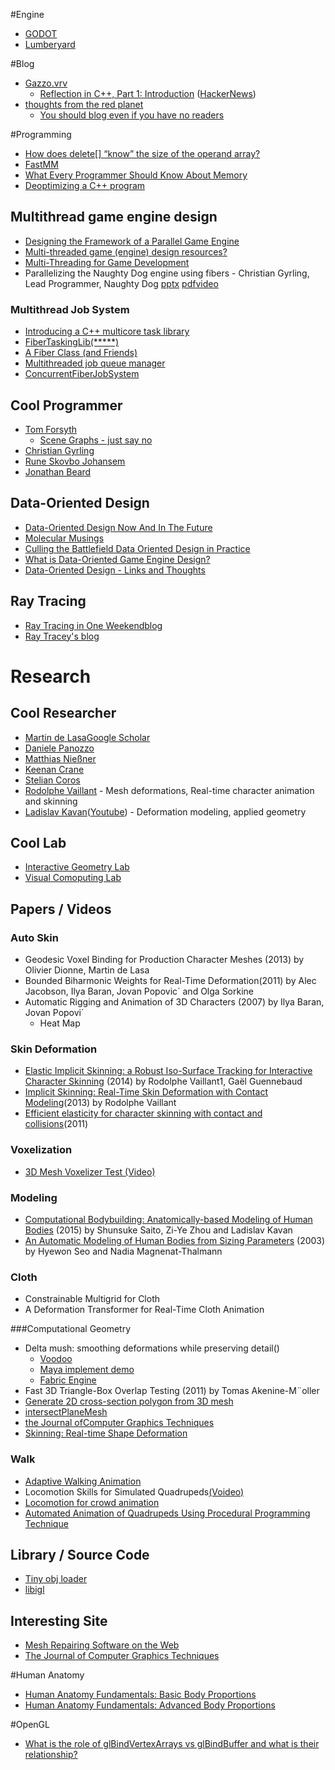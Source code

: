 #Engine
* [GODOT](http://www.godotengine.org/)
* [Lumberyard](https://aws.amazon.com/tw/lumberyard/)

#Blog
* [Gazzo.vrv](http://donw.io/)
  * [Reflection in C++, Part 1: Introduction](http://donw.io/post/reflection-cpp-1/) ([HackerNews](https://news.ycombinator.com/item?id=11935059))
* [thoughts from the red planet](http://nathanmarz.com/)
  * [You should blog even if you have no readers](http://nathanmarz.com/blog/you-should-blog-even-if-you-have-no-readers.html) 

#Programming

* [How does delete[] “know” the size of the operand array?](https://stackoverflow.com/questions/197675/how-does-delete-know-the-size-of-the-operand-array)
* [FastMM](https://sourceforge.net/projects/fastmm/)
* [What Every Programmer Should Know About Memory](https://www.akkadia.org/drepper/cpumemory.pdf)
* [Deoptimizing a C++ program](http://stackoverflow.com/questions/37361145/deoptimizing-a-c-program)

## Multithread game engine design
* [Designing the Framework of a Parallel Game Engine](https://software.intel.com/en-us/articles/designing-the-framework-of-a-parallel-game-engine)
* [Multi-threaded game (engine) design resources?](http://gamedev.stackexchange.com/questions/2116/multi-threaded-game-engine-design-resources)
* [Multi-Threading for Game Development](https://www.youtube.com/watch?v=K9oG4t-0mlE)
* Parallelizing the Naughty Dog engine using fibers - Christian Gyrling, Lead Programmer, Naughty Dog [pptx](http://www.swedishcoding.com/wp-content/uploads/2015/03/parallelizing_the_naughty_dog_engine_using_fibers.pptx) [pdf](http://www.swedishcoding.com/wp-content/uploads/2015/03/parallelizing_the_naughty_dog_engine_using_fibers.pdf)[video](http://gdcvault.com/play/1022186/Parallelizing-the-Naughty-Dog-Engine)

### Multithread Job System
* [Introducing a C++ multicore task library](http://www.gamedev.net/topic/520422-introducing-a-c-multicore-task-library/)
* [FiberTaskingLib(*****)](https://github.com/RichieSams/FiberTaskingLib)
* [A Fiber Class (and Friends)](http://www.codeproject.com/Articles/27410/A-Fiber-Class-and-Friends)
* [Multithreaded job queue manager](http://stackoverflow.com/questions/565137/multithreaded-job-queue-manager)
* [ConcurrentFiberJobSystem](https://github.com/sneakyfella/ConcurrentFiberJobSystem)

## Cool Programmer
* [Tom Forsyth](http://tomforsyth1000.github.io/)
  * [Scene Graphs - just say no](http://tomforsyth1000.github.io/blog.wiki.html#%5B%5BScene%20Graphs%20-%20just%20say%20no%5D%5D)
* [Christian Gyrling](http://www.swedishcoding.com/)
* [Rune Skovbo Johansem](http://runevision.com/)
* [Jonathan Beard](http://www.jonathanbeard.io/)

## Data-Oriented Design
* [Data-Oriented Design Now And In The Future](http://gamesfromwithin.com/data-oriented-design-now-and-in-the-future)
* [Molecular Musings](http://blog.molecular-matters.com/)
* [Culling the Battlefield Data Oriented Design in Practice](http://www.frostbite.com/2011/04/culling-the-battlefield-data-oriented-design-in-practice/)
* [What is Data-Oriented Game Engine Design?](http://gamedevelopment.tutsplus.com/articles/what-is-data-oriented-game-engine-design--cms-21052)
* [Data-Oriented Design - Links and Thoughts](http://www.asawicki.info/news_1422_data-oriented_design_-_links_and_thoughts.html)

## Ray Tracing
* [Ray Tracing in One Weekend](http://www.amazon.com/gp/product/B01B5AODD8/ref=as_li_tl?ie=UTF8&camp=1789&creative=9325&creativeASIN=B01B5AODD8&linkCode=as2&tag=inonwe09-20&linkId=OPNJXXJY2IBCMEGE)[blog](http://in1weekend.blogspot.tw/2016/01/ray-tracing-in-one-weekend.html)
* [Ray Tracey's blog](http://raytracey.blogspot.tw/)

# Research

## Cool Researcher

* [Martin de Lasa](http://www.dgp.toronto.edu/~mdelasa/)[Google Scholar](https://scholar.google.com/citations?user=CqqvouwAAAAJ&hl=zh-TW)
* [Daniele Panozzo](http://people.inf.ethz.ch/~dpanozzo/)
* [Matthias Nießner](http://www.graphics.stanford.edu/~niessner/index.html)
* [Keenan Crane](http://www.cs.cmu.edu/~kmcrane/)
* [Stelian Coros](http://www.cs.cmu.edu/~scoros/index.html)
* [Rodolphe Vaillant](http://rodolphe-vaillant.fr/) - Mesh deformations, Real-time character animation and skinning
* [Ladislav Kavan](https://www.cs.utah.edu/~ladislav/)([Youtube](https://www.youtube.com/user/kavanl1/featured)) - Deformation modeling, applied geometry

## Cool Lab
* [Interactive Geometry Lab](http://igl.ethz.ch/)
* [Visual Comoputing Lab](http://vcg.isti.cnr.it/index.php)

## Papers / Videos

### Auto Skin

* Geodesic Voxel Binding for Production Character Meshes (2013) by Olivier Dionne, Martin de Lasa
* Bounded Biharmonic Weights for Real-Time Deformation(2011) by Alec Jacobson, Ilya Baran, Jovan Popovic´ and Olga Sorkine
* Automatic Rigging and Animation of 3D Characters (2007) by Ilya Baran, Jovan Popovi´
  * Heat Map

### Skin Deformation
* [Elastic Implicit Skinning: a Robust Iso-Surface Tracking for Interactive Character Skinning](http://rodolphe-vaillant.fr/permalinks/elastic_implicit_skinning_project.php) (2014) by Rodolphe Vaillant1, Gaël Guennebaud
* [Implicit Skinning: Real-Time Skin Deformation with Contact Modeling](http://rodolphe-vaillant.fr/permalinks/implicit_skinning_project.php)(2013) by Rodolphe Vaillant
* [Efficient elasticity for character skinning with contact and collisions](https://www.disneyresearch.com/project/elasticity_characterskinning/)(2011)

### Voxelization
* [3D Mesh Voxelizer Test (Video)](https://www.youtube.com/watch?v=GHY7qK0w1OE)

### Modeling
* [Computational Bodybuilding: Anatomically-based Modeling of Human Bodies](https://www.cs.utah.edu/~ladislav/saito15computational/saito15computational.html) (2015) by Shunsuke Saito, Zi-Ye Zhou and Ladislav Kavan
* [An Automatic Modeling of Human Bodies from Sizing Parameters](http://dl.acm.org/citation.cfm?id=641487&dl=ACM&coll=DL&CFID=623155982&CFTOKEN=79938264) (2003) by Hyewon Seo and Nadia Magnenat-Thalmann 

### Cloth
* Constrainable Multigrid for Cloth
* A Deformation Transformer for Real-Time Cloth Animation

###Computational Geometry
* Delta mush: smoothing deformations while preserving detail()
  * [Voodoo](https://www.fxguide.com/featured/voodoo-magic/)
  * [Maya implement demo](https://vimeo.com/103666815)
  * [Fabric Engine](https://vimeo.com/103717638)
* Fast 3D Triangle-Box Overlap Testing (2011) by Tomas Akenine-M¨oller
* [Generate 2D cross-section polygon from 3D mesh](http://stackoverflow.com/questions/2797431/generate-2d-cross-section-polygon-from-3d-mesh)
* [intersectPlaneMesh](http://www.mathworks.com/matlabcentral/fileexchange/24484-geom3d/content/geom3d/meshes3d/intersectPlaneMesh.m)
* [the Journal ofComputer Graphics Techniques](http://jcgt.org/)
* [Skinning: Real-time Shape Deformation](http://www.skinning.org/)

### Walk
* [Adaptive Walking Animation](https://classes.soe.ucsc.edu/cmps162/Spring12/proj/emarable/proj/index_files/report.pdf)
* Locomotion Skills for Simulated Quadrupeds[(Voideo)](https://www.youtube.com/watch?v=dRthdBr46cs)
* [Locomotion for crowd animation](http://www.mprazak.info/wp-content/uploads/2014/06/dissertation-small.pdf)
* [Automated Animation of Quadrupeds Using Procedural Programming Technique](http://www.scialert.net/fulltext/?doi=ajsr.2015.165.181&org=11)

## Library / Source Code
* [Tiny obj loader](http://syoyo.github.io/tinyobjloader/)
* [libigl](https://github.com/libigl/libigl)
  
## Interesting Site
* [Mesh Repairing Software on the Web](http://meshrepair.org/)
* [The Journal of Computer Graphics Techniques](http://jcgt.org/)

#Human Anatomy
* [Human Anatomy Fundamentals: Basic Body Proportions](http://design.tutsplus.com/articles/human-anatomy-fundamentals-basic-body-proportions--vector-18254)
* [Human Anatomy Fundamentals: Advanced Body Proportions](http://design.tutsplus.com/articles/human-anatomy-fundamentals-advanced-body-proportions--vector-19869)

#OpenGL
* [What is the role of glBindVertexArrays vs glBindBuffer and what is their relationship?](http://stackoverflow.com/questions/21652546/what-is-the-role-of-glbindvertexarrays-vs-glbindbuffer-and-what-is-their-relatio)
